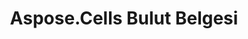 ﻿---
title: Aspose.Cells Bulut Belgesi
type: docs
url: /tr/
description: Aspose.Cells Bulut, oluşturma, dönüştürme, birleştirme, bölme, koruma, iç nesne işlemleri vb. için Excel'i destekler
weight: 10
kwords: Excel, Office Bulut, REST API, Elektronik Tablo, PDF, CSV, Json, Markdwon, Aspose.Cells Bulut Belgesi
---
